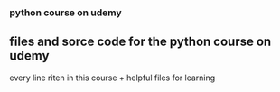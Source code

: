 ### python course on udemy

## files and sorce code for the python course on udemy

every line riten in this course + helpful files for learning

